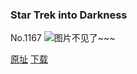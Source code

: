 ### Star Trek into Darkness
No.1167
![图片不见了~~~](https://imgs.xkcd.com/comics/star_trek_into_darkness.png)

[原址](https://xkcd.com//1167) [下载](https://imgs.xkcd.com/comics/star_trek_into_darkness.png)

